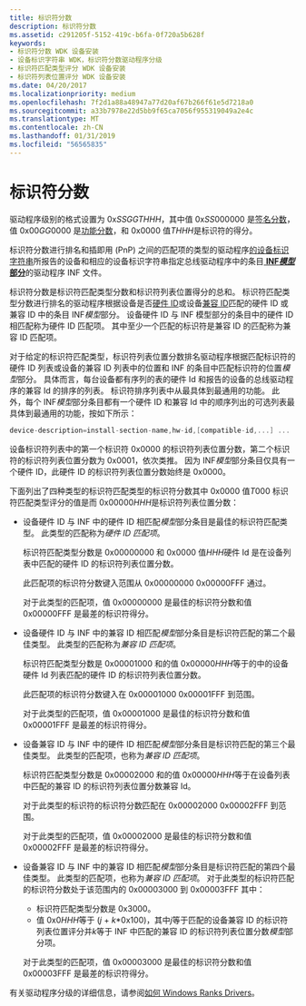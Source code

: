 ```yaml
---
title: 标识符分数
description: 标识符分数
ms.assetid: c291205f-5152-419c-b6fa-0f720a5b628f
keywords:
- 标识符分数 WDK 设备安装
- 设备标识字符串 WDK，标识符分数驱动程序分级
- 标识符匹配类型评分 WDK 设备安装
- 标识符列表位置评分 WDK 设备安装
ms.date: 04/20/2017
ms.localizationpriority: medium
ms.openlocfilehash: 7f2d1a88a48947a77d20af67b266f61e5d7218a0
ms.sourcegitcommit: a33b7978e22d5bb9f65ca7056f955319049a2e4c
ms.translationtype: MT
ms.contentlocale: zh-CN
ms.lasthandoff: 01/31/2019
ms.locfileid: "56565835"
---
```

# <a name="identifier-score"></a>标识符分数


驱动程序级别的格式设置为 0x*SSGGTHHH*，其中值 0x*SS*000000 是[签名分数](signature-score--windows-vista-and-later-.md)，值 0x00*GG*0000 是[功能分数](feature-score--windows-vista-and-later-.md)，和 0x0000 值*THHH*是标识符的得分。

标识符分数进行排名和插即用 (PnP) 之间的匹配项的类型的驱动程序[的设备标识字符串](device-identification-strings.md)所报告的设备和相应的设备标识字符串指定总线驱动程序中的条目[ **INF*模型*部分**](inf-models-section.md)的驱动程序 INF 文件。

标识符分数是标识符匹配类型分数和标识符列表位置得分的总和。 标识符匹配类型分数进行排名的驱动程序根据设备是否[硬件 ID](hardware-ids.md)或设备[兼容 ID](compatible-ids.md)匹配的硬件 ID 或兼容 ID 中的条目 INF*模型*部分。 设备硬件 ID 与 INF 模型部分的条目中的硬件 ID 相匹配称为硬件 ID 匹配项。 其中至少一个匹配的标识符是兼容 ID 的匹配称为兼容 ID 匹配项。

对于给定的标识符匹配类型，标识符列表位置分数排名驱动程序根据匹配标识符的硬件 ID 列表或设备的兼容 ID 列表中的位置和 INF 的条目中匹配标识符的位置*模型*部分。 具体而言，每台设备都有序列的表的硬件 Id 和报告的设备的总线驱动程序的兼容 Id 的排序的列表。 标识符排序列表中从最具体到最通用的功能。 此外，每个 INF*模型*部分条目都有一个硬件 ID 和兼容 Id 中的顺序列出的可选列表最具体到最通用的功能，按如下所示：

```cpp
device-description=install-section-name,hw-id,[compatible-id,...] ...
```

设备标识符列表中的第一个标识符 0x0000 的标识符列表位置分数，第二个标识符的标识符列表位置分数为 0x0001，依次类推。 因为 INF*模型*部分条目仅具有一个硬件 ID，此硬件 ID 的标识符列表位置分数始终是 0x0000。

下面列出了四种类型的标识符匹配类型的标识符分数其中 0x0000 值*T*000 标识符匹配类型评分的值是而 0x00000*HHH*是标识符列表位置分数：

-   设备硬件 ID 与 INF 中的硬件 ID 相匹配*模型*部分条目是最佳的标识符匹配类型。 此类型的匹配称为*硬件 ID 匹配项*。

    标识符匹配类型分数是 0x00000000 和 0x0000 值*HHH*硬件 Id 是在设备列表中匹配的硬件 ID 的标识符列表位置分数。

    此匹配项的标识符分数键入范围从 0x00000000 0x00000FFF 通过。

    对于此类型的匹配项，值 0x00000000 是最佳的标识符分数和值 0x00000FFF 是最差的标识符得分。

-   设备硬件 ID 与 INF 中的兼容 ID 相匹配*模型*部分条目是标识符匹配的第二个最佳类型。 此类型的匹配称为*兼容 ID 匹配项*。

    标识符匹配类型分数是 0x00001000 和的值 0x00000*HHH*等于的中的设备硬件 Id 列表匹配的硬件 ID 的标识符列表位置分数。

    此匹配项的标识符分数键入在 0x00001000 0x00001FFF 到范围。

    对于此类型的匹配项，值 0x00001000 是最佳的标识符分数和值 0x00001FFF 是最差的标识符得分。

-   设备兼容 ID 与 INF 中的硬件 ID 相匹配*模型*部分条目是标识符匹配的第三个最佳类型。 此类型的匹配项，也称为*兼容 ID 匹配项*。

    标识符匹配类型分数是 0x00002000 和的值 0x00000*HHH*等于在设备列表中匹配的兼容 ID 的标识符列表位置分数兼容 Id。

    对于此类型的标识符的标识符分数匹配在 0x00002000 0x00002FFF 到范围。

    对于此类型的匹配项，值 0x00002000 是最佳的标识符分数和值 0x00002FFF 是最差的标识符得分。

-   设备兼容 ID 与 INF 中的兼容 ID 相匹配*模型*部分条目是标识符匹配的第四个最佳类型。 此类型的匹配项，也称为*兼容 ID 匹配项*。 对于此类型的标识符匹配的标识符分数处于该范围内的 0x00003000 到 0x00003FFF 其中：

    -   标识符匹配类型分数是 0x3000。
    -   值 0x0*HHH*等于 (*j* + *k*\*0x100)，其中*j*等于匹配的设备兼容 ID 的标识符列表位置评分并*k*等于 INF 中匹配的兼容 ID 的标识符列表位置分数*模型*部分项。

    对于此类型的匹配项，值 0x00003000 是最佳的标识符分数和值 0x00003FFF 是最差的标识符得分。

有关驱动程序分级的详细信息，请参阅[如何 Windows Ranks Drivers](how-setup-ranks-drivers--windows-vista-and-later-.md)。

 

 





